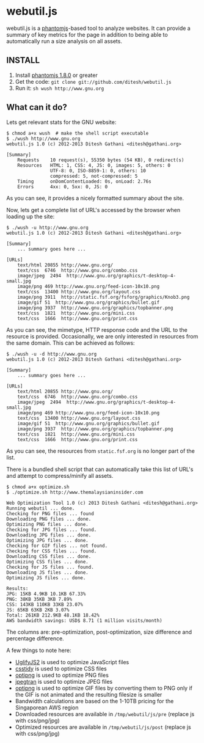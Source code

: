 webutil.js
==========

webutil.js is a [phantomjs](http://phantomjs.org)-based tool to analyze websites. It can provide a summary of key metrics for the page in addition to being able to automatically run a size analysis on all assets.

INSTALL
-------

1. Install [phantomjs 1.8.0](http://phantomjs.org/download.html) or greater
2. Get the code: `git clone git://github.com/ditesh/webutil.js`
3. Run it: `sh wush http://www.gnu.org`

What can it do?
---------------

Lets get relevant stats for the GNU website:

    $ chmod a+x wush  # make the shell script executable
    $ ./wush http://www.gnu.org
    webutil.js 1.0 (c) 2012-2013 Ditesh Gathani <ditesh@gathani.org>

    [Summary]
        Requests    10 request(s), 55350 bytes (54 KB), 0 redirect(s)
        Resources   HTML: 1, CSS: 4, JS: 0, images: 5, others: 0
                    UTF-8: 0, ISO-8859-1: 0, others: 10
                    compressed: 5, not-compressed: 5
        Timing      onDomContentLoaded: 0s, onLoad: 2.76s
        Errors      4xx: 0, 5xx: 0, JS: 0

As you can see, it provides a nicely formatted summary about the site.

Now, lets get a complete list of URL's accessed by the browser when loading up the site:

    $ ./wush -u http://www.gnu.org
    webutil.js 1.0 (c) 2012-2013 Ditesh Gathani <ditesh@gathani.org>

    [Summary]
        ... summary goes here ...

    [URLs]
        text/html 20855 http://www.gnu.org/
        text/css  6746  http://www.gnu.org/combo.css
        image/jpeg  2494  http://www.gnu.org/graphics/t-desktop-4-small.jpg
        image/png 469 http://www.gnu.org/feed-icon-10x10.png
        text/css  13400 http://www.gnu.org/layout.css
        image/png 3911  http://static.fsf.org/fsforg/graphics/Knob3.png
        image/gif 51  http://www.gnu.org/graphics/bullet.gif
        image/png 3937  http://www.gnu.org/graphics/topbanner.png
        text/css  1821  http://www.gnu.org/mini.css
        text/css  1666  http://www.gnu.org/print.css

As you can see, the mimetype, HTTP response code and the URL to the resource is provided. Occasionally, we are only interested in resources from the same domain. This can be achieved as follows:

    $ ./wush -u -d http://www.gnu.org
    webutil.js 1.0 (c) 2012-2013 Ditesh Gathani <ditesh@gathani.org>

    [Summary]
        ... summary goes here ...

    [URLs]
        text/html 20855 http://www.gnu.org/
        text/css  6746  http://www.gnu.org/combo.css
        image/jpeg  2494  http://www.gnu.org/graphics/t-desktop-4-small.jpg
        image/png 469 http://www.gnu.org/feed-icon-10x10.png
        text/css  13400 http://www.gnu.org/layout.css
        image/gif 51  http://www.gnu.org/graphics/bullet.gif
        image/png 3937  http://www.gnu.org/graphics/topbanner.png
        text/css  1821  http://www.gnu.org/mini.css
        text/css  1666  http://www.gnu.org/print.css

As you can see, the resources from `static.fsf.org` is no longer part of the list.

There is a bundled shell script that can automatically take this list of URL's and attempt to compress/minify all assets.

    $ chmod a+x optimize.sh
    $ ./optimize.sh http://www.themalaysianinsider.com

    Web Optimization Tool 1.0 (c) 2013 Ditesh Gathani <ditesh@gathani.org>
    Running webutil ... done.
    Checking for PNG files ... found
    Downloading PNG files ... done.
    Optimizing PNG files ... done.
    Checking for JPG files ... found.
    Downloading JPG files ... done.
    Optimizing JPG files ... done.
    Checking for GIF files ... not found.
    Checking for CSS files ... found.
    Downloading CSS files ... done.
    Optimizing CSS files ... done.
    Checking for JS files ... found.
    Downloading JS files ... done.
    Optimizing JS files ... done.

    Results:
    JPG: 15KB 4.9KB 10.1KB 67.33%
    PNG: 38KB 35KB 3KB 7.89%
    CSS: 143KB 110KB 33KB 23.07%
    JS: 65KB 63KB 2KB 3.07%
    Total: 261KB 212.9KB 48.1KB 18.42%
    AWS bandwidth savings: USD$ 8.71 (1 million visits/month)

The columns are: pre-optimization, post-optimization, size difference and percentage difference.

A few things to note here:

* [UglifyJS2](https://github.com/mishoo/UglifyJS2) is used to optimize JavaScript files
* [csstidy](http://csstidy.sourceforge.net/) is used to optimize CSS files
* [optipng](http://optipng.sourceforge.net/) is used to optimize PNG files
* [jpegtran](http://jpegclub.org/jpegtran/) is used to optimize JPEG files
* [optipng](http://optipng.sourceforge.net/) is used to optimize GIF files by converting them to PNG only if the GIF is not animated and the resulting filesize is smaller
* Bandwidth calculations are based on the 1-10TB pricing for the Singaporean AWS region
* Downloaded resources are available in `/tmp/webutil/js/pre` (replace js with css/png/jpg)
* Optimized resources are available in `/tmp/webutil/js/post` (replace js with css/png/jpg)

